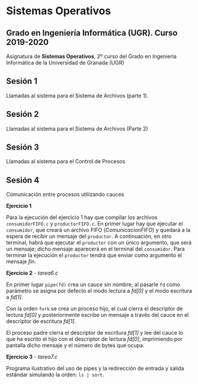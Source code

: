 # Sistemas Operativos
## Grado en Ingeniería Informática (UGR). Curso 2019-2020

Asignatura de **Sistemas Operativos**, 2º curso del Grado en Ingeniería Informática de la Universidad de Granada (UGR)

## Sesión 1

Llamadas al sistema para el Sistema de Archivos (parte 1).


## Sesión 2

Llamadas al sistema para el Sistema de Archivos (Parte 2)


## Sesión 3

Llamadas al sistema para el Control de Procesos


## Sesión 4

Comunicación entre procesos utilizando cauces

**Ejercicio 1**

Para la ejecución del ejercicio 1 hay que compilar los archivos ``consumidorFIFO.c`` y ``productorFIFO.c``. En primer lugar hay que ejecutar el ``consumidor``, que creará un archivo FIFO (_ComunicacionFIFO_) y quedará a la espera de recibir un mensaje del ``productor``. A continuación, en otro terminal, habrá que ejecutar el ``productor`` con un único argumento, que será un mensaje; dicho mensaje aparecerá en el terminal del  ``consumidor``. Para terminar la ejecución el  ``productor`` tendrá que enviar como argumento el mensaje  _fin_.


**Ejercicio 2** - _tarea6.c_

En primer lugar ``pipe(fd)`` crea un cauce sin nombre; al pasarle `fd` como parámetro se asigna por defecto el modo lectura a _fd[0]_ y el modo escritura a _fd[1]_.

Con la orden ``fork`` se crea un proceso hijo, el cual cierra el descriptor de lectura _fd[0]_ y posteriormente escribe un mensaje a través del cauce en el descriptor de escritura _fd[1]_.

El proceso padre cierra el descriptor de escritura _fd[1]_ y lee del cauce lo que ha escrito el hijo con el descriptor de lectura _fd[0]_, imprimiendo por pantalla dicho mensaje y el número de bytes que ocupa.


**Ejercicio 3** - _tarea7.c_

Programa ilustrativo del uso de pipes y la redirección de entrada y salida estándar simulando la orden: ``ls | sort``.

